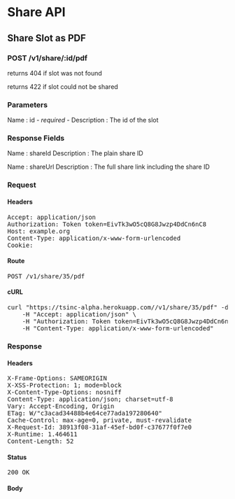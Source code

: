 # Share API

## Share Slot as PDF

### POST /v1/share/:id/pdf

returns 404 if slot was not found

returns 422 if slot could not be shared



### Parameters

Name : id *- required -*
Description : The id of the slot


### Response Fields

Name : shareId
Description : The plain share ID

Name : shareUrl
Description : The full share link including the share ID

### Request

#### Headers

<pre>Accept: application/json
Authorization: Token token=EivTk3wO5cQ8G8Jwzp4DdCn6nC8
Host: example.org
Content-Type: application/x-www-form-urlencoded
Cookie: </pre>

#### Route

<pre>POST /v1/share/35/pdf</pre>

#### cURL

<pre class="request">curl &quot;https://tsinc-alpha.herokuapp.com//v1/share/35/pdf&quot; -d &#39;&#39; -X POST \
	-H &quot;Accept: application/json&quot; \
	-H &quot;Authorization: Token token=EivTk3wO5cQ8G8Jwzp4DdCn6nC8&quot; \
	-H &quot;Content-Type: application/x-www-form-urlencoded&quot;</pre>

### Response

#### Headers

<pre>X-Frame-Options: SAMEORIGIN
X-XSS-Protection: 1; mode=block
X-Content-Type-Options: nosniff
Content-Type: application/json; charset=utf-8
Vary: Accept-Encoding, Origin
ETag: W/&quot;c3acad34488b4e64ce77ada197280640&quot;
Cache-Control: max-age=0, private, must-revalidate
X-Request-Id: 38913f08-31af-45ef-bd0f-c37677f0f7e0
X-Runtime: 1.464611
Content-Length: 52</pre>

#### Status

<pre>200 OK</pre>

#### Body

```javascript

```
